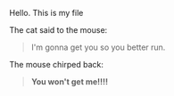 Hello. This is my file

The cat said to the mouse:

> I'm gonna get you so 
> you better run. 

The mouse chirped back: 

> **You won't get me!!!!**
